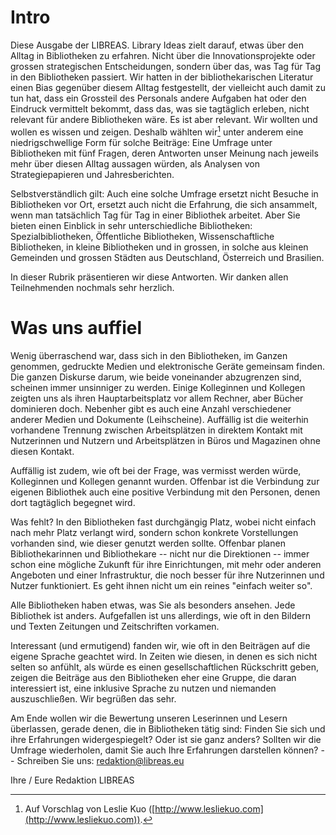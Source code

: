 Intro
=====

Diese Ausgabe der LIBREAS. Library Ideas zielt darauf, etwas über den
Alltag in Bibliotheken zu erfahren. Nicht über die Innovationsprojekte
oder grossen strategischen Entscheidungen, sondern über das, was Tag für
Tag in den Bibliotheken passiert. Wir hatten in der bibliothekarischen
Literatur einen Bias gegenüber diesem Alltag festgestellt, der
vielleicht auch damit zu tun hat, dass ein Grossteil des Personals
andere Aufgaben hat oder den Eindruck vermittelt bekommt, dass das, was
sie tagtäglich erleben, nicht relevant für andere Bibliotheken wäre. Es
ist aber relevant. Wir wollten und wollen es wissen und zeigen. Deshalb
wählten wir[^1] unter anderem eine niedrigschwellige Form für solche
Beiträge: Eine Umfrage unter Bibliotheken mit fünf Fragen, deren
Antworten unser Meinung nach jeweils mehr über diesen Alltag aussagen
würden, als Analysen von Strategiepapieren und Jahresberichten.

Selbstverständlich gilt: Auch eine solche Umfrage ersetzt nicht Besuche
in Bibliotheken vor Ort, ersetzt auch nicht die Erfahrung, die sich
ansammelt, wenn man tatsächlich Tag für Tag in einer Bibliothek
arbeitet. Aber Sie bieten einen Einblick in sehr unterschiedliche
Bibliotheken: Spezialbibliotheken, Öffentliche Bibliotheken,
Wissenschaftliche Bibliotheken, in kleine Bibliotheken und in grossen,
in solche aus kleinen Gemeinden und grossen Städten aus Deutschland,
Österreich und Brasilien.

In dieser Rubrik präsentieren wir diese Antworten. Wir danken allen
Teilnehmenden nochmals sehr herzlich.

Was uns auffiel
===============

Wenig überraschend war, dass sich in den Bibliotheken, im Ganzen
genommen, gedruckte Medien und elektronische Geräte gemeinsam finden.
Die ganzen Diskurse darum, wie beide voneinander abzugrenzen sind,
scheinen immer unsinniger zu werden. Einige Kolleginnen und Kollegen
zeigten uns als ihren Hauptarbeitsplatz vor allem Rechner, aber Bücher
dominieren doch. Nebenher gibt es auch eine Anzahl verschiedener anderer
Medien und Dokumente (Leihscheine). Auffällig ist die weiterhin
vorhandene Trennung zwischen Arbeitsplätzen in direktem Kontakt mit
Nutzerinnen und Nutzern und Arbeitsplätzen in Büros und Magazinen ohne
diesen Kontakt.

Auffällig ist zudem, wie oft bei der Frage, was vermisst werden würde,
Kolleginnen und Kollegen genannt wurden. Offenbar ist die Verbindung zur
eigenen Bibliothek auch eine positive Verbindung mit den Personen, denen
dort tagtäglich begegnet wird.

Was fehlt? In den Bibliotheken fast durchgängig Platz, wobei nicht
einfach nach mehr Platz verlangt wird, sondern schon konkrete
Vorstellungen vorhanden sind, wie dieser genutzt werden sollte. Offenbar
planen Bibliothekarinnen und Bibliothekare -- nicht nur die Direktionen
-- immer schon eine mögliche Zukunft für ihre Einrichtungen, mit mehr
oder anderen Angeboten und einer Infrastruktur, die noch besser für ihre
Nutzerinnen und Nutzer funktioniert. Es geht ihnen nicht um ein reines
"einfach weiter so".

Alle Bibliotheken haben etwas, was Sie als besonders ansehen. Jede
Bibliothek ist anders. Aufgefallen ist uns allerdings, wie oft in den
Bildern und Texten Zeitungen und Zeitschriften vorkamen.

Interessant (und ermutigend) fanden wir, wie oft in den Beiträgen auf
die eigene Sprache geachtet wird. In Zeiten wie diesen, in denen es sich
nicht selten so anfühlt, als würde es einen gesellschaftlichen
Rückschritt geben, zeigen die Beiträge aus den Bibliotheken eher eine
Gruppe, die daran interessiert ist, eine inklusive Sprache zu nutzen und
niemanden auszuschließen. Wir begrüßen das sehr.

Am Ende wollen wir die Bewertung unseren Leserinnen und Lesern
überlassen, gerade denen, die in Bibliotheken tätig sind: Finden Sie
sich und ihre Erfahrungen widergespiegelt? Oder ist sie ganz anders?
Sollten wir die Umfrage wiederholen, damit Sie auch Ihre Erfahrungen
darstellen können? -- Schreiben Sie uns:
[redaktion\@libreas.eu](mailto:redaktion@libreas.eu)

Ihre / Eure Redaktion LIBREAS

[^1]: Auf Vorschlag von Leslie Kuo
    ([http://www.lesliekuo.com](http://www.lesliekuo.com)).
